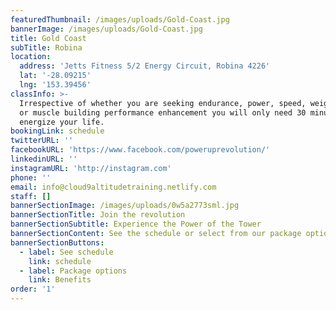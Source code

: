 ```yaml
---
featuredThumbnail: /images/uploads/Gold-Coast.jpg
bannerImage: /images/uploads/Gold-Coast.jpg
title: Gold Coast
subTitle: Robina
location:
  address: 'Jetts Fitness 5/2 Energy Circuit, Robina 4226'
  lat: '-28.09215'
  lng: '153.39456'
classInfo: >-
  Irrespective of whether you are seeking endurance, power, speed, weight loss,
  or muscle building performance enhancement you will only need 30 minutes to
  energize your life.
bookingLink: schedule
twitterURL: ''
facebookURL: 'https://www.facebook.com/poweruprevolution/'
linkedinURL: ''
instagramURL: 'http://instagram.com'
phone: ''
email: info@cloud9altitudetraining.netlify.com
staff: []
bannerSectionImage: /images/uploads/0w5a2773sml.jpg
bannerSectionTitle: Join the revolution
bannerSectionSubtitle: Experience the Power of the Tower
bannerSectionContent: See the schedule or select from our package options below
bannerSectionButtons:
  - label: See schedule
    link: schedule
  - label: Package options
    link: Benefits
order: '1'
---
```


